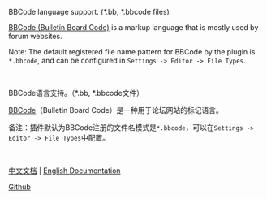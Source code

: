 <p>BBCode language support. (*.bb, *.bbcode files)</p>
<p><a href="https://www.bbcode.org/">BBCode (Bulletin Board Code)</a>  is a markup language that is mostly used by forum websites.</p>
<p>Note: The default registered file name pattern for BBCode by the plugin is <code>*.bbcode</code>, and can be configured in <code>Settings -> Editor -> File Types</code>.</p>

<br/>

<p>BBCode语言支持。（*.bb, *.bbcode文件）</p>
<p><a href="https://www.bbcode.org/">BBCode</a>（Bulletin Board Code）是一种用于论坛网站的标记语言。</p>
<p>备注：插件默认为BBCode注册的文件名模式是<code>*.bbcode</code>，可以在<code>Settings -> Editor -> File Types</code>中配置。</p>

<br/>

<p>
  <a href="https://github.com/DragonKnightOfBreeze/BBCode/blob/master/README.md">中文文档</a> |
  <a href="https://github.com/DragonKnightOfBreeze/BBCode/blob/master/README_en.md">English Documentation</a>
</p>
<p>
  <a href="https://github.com/DragonKnightOfBreeze/BBCode">Github</a>
</p>